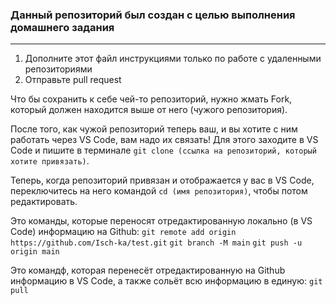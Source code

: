 ### Данный репозиторий был создан с целью выполнения домашнего задания
<hr>

1. Дополните этот файл инструкциями только по работе с удаленными репозиториями<br>
2. Отправьте pull request<br>

Что бы сохранить к себе чей-то репозиторий, нужно жмать Fork, который должен находится выше от него (чужого репозитория).

После того, как чужой репозиторий теперь ваш, и вы хотите с ним работать через VS Code, вам надо их связать! Для этого заходите в VS Code и пишите в терминале ```git clone (ссылка на репозиторий, который хотите привязать)```.

Теперь, когда репозиторий привязан и отображается у вас в VS Code, переключитесь на него командой ```cd (имя репозитория)```, чтобы потом редактировать.

Это команды, которые переносят отредактированную локально (в VS Code) информацию на Github:
```git remote add origin https://github.com/Isch-ka/test.git```
```git branch -M main```
```git push -u origin main```

Это командф, которая перенесёт отредактированную на Github информацию в VS Code, а также сольёт всю информацию в единую:
```git pull```
